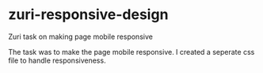 # zuri-responsive-design
Zuri task on making page mobile responsive


The task was to make the page mobile responsive.
I created a seperate css file to handle responsiveness.

